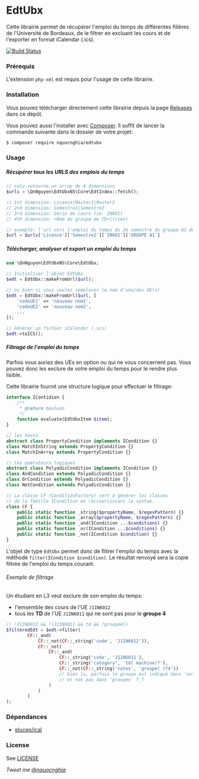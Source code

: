 # EdtUbx
Cette librairie permet de récupérer l'emploi du temps de différentes filières de l'Université de Bordeaux, de le filtrer en excluant les cours et de l'exporter en format iCalendar (.ics).

[![Build Status](https://travis-ci.org/nquocnghia/EdtUbx.svg?branch=master)](https://travis-ci.org/nquocnghia/EdtUbx)

### Prérequis
L'extension `php-xml` est requis pour l'usage de cette librairie.

### Installation

Vous pouvez télécharger directement cette librairie depuis la page [Releases](https://github.com/nquocnghia/EdtUbx/releases) dans ce dépôt.

Vous pouvez aussi l'installer avec [Composer](http://getcomposer.org). Il suffit de lancer la commande suivante dans le dossier de votre projet:

```sh
$ composer require nquocnghia/edtubx
```

### Usage

##### Récupérer tous les URLS des emplois du temps

```php
// cela retourne un array de 4 dimensions
$urls = \QnNguyen\EdtUbxNS\Core\EdtIndex::fetch(); 

// 1st dimension: Licence|Master1|Master2
// 2nd dimension: Semestre1|Semestre2
// 3rd dimension: Série de cours (ie. IN601)
// 4th dimension: <Nom du groupe de TD>|(rien)

// exemple: l'url vers l'emploi du temps du 2è semestre du groupe A1 de la Licence Informatique (IN601)
$url = $urls['Licence']['Semestre2']['IN601']['GROUPE A1']
```

##### Télécharger, analyser et export un emploi du temps

```php
use \QnNguyen\EdtUbxNS\Core\EdtUbx;

// Initialiser l'objet EdtUbx
$edt = EdtUbx::makeFromUrl($url);

// ou bien si vous voulez remplacer le nom d'une/des UE(s)
$edt = EdtUbx::makeFromUrl($url, [
    'codeUE1' => 'nouveau nom1',
    'codeUE2' => 'nouveau nom2',
    ...
]);

// Générer un fichier iCalendar (.ics)
$edt->toICS();
```

##### Filtrage de l'emploi du temps
Parfois vous auriez des UEs en option ou qui ne vous concernent pas. Vous pouvez donc les exclure de votre emploi du temps pour le rendre plus lisible.

Cette librairie fournit une structure logique pour effectuer le filtrage:

```php
interface IContidion {
    /**
     * @return boolean
     */
    function evaluate(EdtUbxItem $item);
}

// les tests
abstract class PropertyCondition implements ICondition {}
class MatchInString extends PropertyCondition {}
class MatchInArray extends PropertyCondition {}

// les opérateurs logiques
abstract class PolyadicCondition implements ICondition {}
class AndCondition extends PolyadicCondition {}
class OrCondition extends PolyadicCondition {}
class NotCondition extends PolyadicCondition {}

// La classe CF (ConditionFactory) sert à générer les classes
// de la famille ICondition en raccoursissant le syntax.
class CF {
    public static function _string($propertyName, $regexPattern) {}
    public static function _array($propertyName, $regexPattern) {}
    public static function _and(ICondition ...$conditions) {}
    public static function _or(ICondition ...$conditions) {}
    public static function _not(ICondition $condition) {}
}
```

L'objet de type `EdtUbx` permet donc de filtrer l'emploi du temps avec la méthode `filter(ICondition $condition)`. Le résultat renvoyé sera la copie filtrée de l'emploi du temps courant.

###### Exemple de filtrage

Un étudiant en L3 veut exclure de son emploi du temps:
* l'emsemble des cours de l'UE `J1IN6012`
* tous les **TD** de l'UE `J1IN6011` qui ne sont pas pour le **groupe 4**

```php
// !J1IN6012 && !(J1IN6011 && td && !groupe4))
$filteredEdt = $edt->filter(
        CF::_and(
            CF::_not(CF::_string('code', 'J1IN6012')),
            CF::_not(
                CF::_and(
                    CF::_string('code', 'J1IN6011'),
                    CF::_string('category', 'td( machine)?'),
                    CF::_not(CF::_string('notes', 'groupe( )?4'))
                    // bien lu, parfois le groupe est indiqué dans 'notes'
                    // et non pas dans 'groupes' T_T
                )
            )
        )
);
```

### Dépendances
- [eluceo/ical](https://github.com/markuspoerschke/iCal)

### License
See [LICENSE](LICENSE)

_Tweet me [@nquocnghia](https://twitter.com/nquocnghia "nquocnghia on twitter")_
